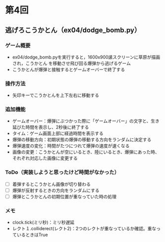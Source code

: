 # 第4回
## 逃げろこうかとん（ex04/dodge_bomb.py）
### ゲーム概要
- ex04/dodge_bomb.pyを実行すると，1600x900䛾スクリーンに草原が描画され，こうかとん
を移動させ飛び回る爆弾から逃げるゲーム
- こうかとんが爆弾と接触するとゲームオーバーで終了する
### 操作方法
- 矢印キーでこうかとんを上下左右に移動する
### 追加機能
- ゲームオーバー：爆弾にぶつかった際に「ゲームオーバー」の文字と、生き延びた時間を表示し、2秒後に終了する
- タイム：ゲーム画面上部に経過時間を表示する
- 爆弾の移動方向：初期状態の爆弾の移動する方向をランダムに決定する
- 爆弾速度の変化：時間がたつにつれて爆弾の速度が速くなる
- 画像の変更：こうかとんが空にいるとき、陸にいるとき、爆弾にあった時、それぞれ対応した画像に変更する
### ToDo（実装しようと思ったけど時間がなかった）
- [ ] 着弾するとこうかとん画像が切り替わる
- [ ] 爆弾が反射するときの方向をランダムにする
- [ ] 爆弾とこうかとんの初期位置が重なっていた時の処理
### メモ
- clock.tick(ミリ秒)：ミリ秒遅延
- レクト１.colliderect(レクト2)：2つのレクトが重なっているか確認。重なっているときはTrue